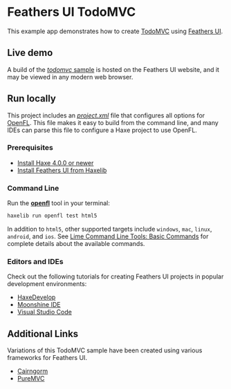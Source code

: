 # Feathers UI TodoMVC

This example app demonstrates how to create [TodoMVC](https://todomvc.com) using [Feathers UI](https://feathersui.com/).

## Live demo

A build of the [_todomvc_ sample](https://feathersui.com/samples/haxe-openfl/todomvc/) is hosted on the Feathers UI website, and it may be viewed in any modern web browser.

## Run locally

This project includes an [_project.xml_](https://lime.software/docs/project-files/xml-format/) file that configures all options for [OpenFL](https://openfl.org/). This file makes it easy to build from the command line, and many IDEs can parse this file to configure a Haxe project to use OpenFL.

### Prerequisites

- [Install Haxe 4.0.0 or newer](https://haxe.org/download/)
- [Install Feathers UI from Haxelib](https://feathersui.com/learn/haxe-openfl/installation/)

### Command Line

Run the [**openfl**](https://www.openfl.org/learn/haxelib/docs/tools/) tool in your terminal:

```sh
haxelib run openfl test html5
```

In addition to `html5`, other supported targets include `windows`, `mac`, `linux`, `android`, and `ios`. See [Lime Command Line Tools: Basic Commands](https://lime.software/docs/command-line-tools/basic-commands/) for complete details about the available commands.

### Editors and IDEs

Check out the following tutorials for creating Feathers UI projects in popular development environments:

- [HaxeDevelop](https://feathersui.com/learn/haxe-openfl/haxedevelop/)
- [Moonshine IDE](https://feathersui.com/learn/haxe-openfl/moonshine-ide/)
- [Visual Studio Code](https://feathersui.com/learn/haxe-openfl/visual-studio-code/)

## Additional Links

Variations of this TodoMVC sample have been created using various frameworks for Feathers UI.

- [Cairngorm](https://github.com/feathersui/feathersui-cairngorm/tree/master/samples/todomvc)
- [PureMVC](https://github.com/feathersui/puremvc-haxe-feathersui-demos/tree/master/puremvc-haxe-demo-feathersui-todomvc)
